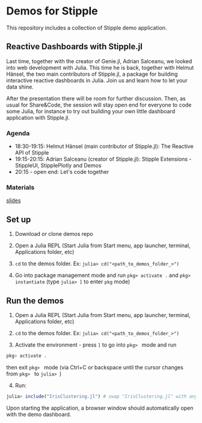 # Demos for Stipple

This repository includes a collection of Stipple demo application.

## Reactive Dashboards with Stipple.jl

Last time, together with the creator of Genie.jl, Adrian Salceanu, we looked into web development with Julia. This time he is back, together with Helmut Hänsel, the two main contributors of Stipple.jl, a package for building interactive reactive dashboards in Julia. Join us and learn how to let your data shine.

After the presentation there will be room for further discussion. Then, as usual for Share&Code, the session will stay open end for everyone to code some Julia, for instance to try out building your own little dashboard application with Stipple.jl.

### Agenda

- 18:30-19:15: Helmut Hänsel (main contributor of Stipple.jl): The Reactive API of Stipple
- 19:15-20:15: Adrian Salceanu (creator of Stipple.jl): Stipple Extensions - StippleUI, StipplePlotly and Demos
- 20:15 - open end: Let's code together

### Materials

[slides](https://docs.google.com/presentation/d/1_G_MqbE_f0BZpt82aaIniPkkWDZ3zehuWD2K5e-mCsY/edit#slide=id.gd6b83345a5_0_8)

## Set up

1. Download or clone demos repo

2. Open a Julia REPL (Start Julia from Start menu, app launcher, terminal, Applications folder, etc)

3. `cd` to the demos folder. Ex: `julia> cd("<path_to_demos_folder_>")`

4. Go into package management mode and run `pkg> activate .` and `pkg> instantiate` (type `julia> ]` to enter `pkg` mode)

## Run the demos

1. Open a Julia REPL (Start Julia from Start menu, app launcher, terminal, Applications folder, etc)

2. `cd` to the demos folder. Ex: `julia> cd("<path_to_demos_folder_>")`

3. Activate the environment - press `]` to go into `pkg> ` mode and run

  ```julia
  pkg> activate .
  ```

  then exit `pkg> ` mode (via Ctrl+C or backspace until the cursor changes from `pkg> ` to `julia> `)

4. Run:

```julia
julia> include("IrisClustering.jl") # swap "IrisClustering.jl" with any other demo
```

Upon starting the application, a browser window should automatically open with the demo dashboard.
